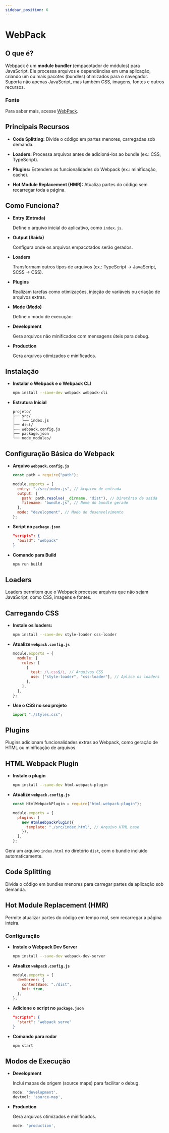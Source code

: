 ```yaml
---
sidebar_position: 6
---
```


# WebPack

## O que é?

Webpack é um **module bundler** (empacotador de módulos) para JavaScript. Ele processa arquivos e dependências em uma aplicação, criando um ou mais pacotes (bundles) otimizados para o navegador. Suporta não apenas JavaScript, mas também CSS, imagens, fontes e outros recursos.

### Fonte

Para saber mais, acesse [WebPack](https://v5.angular.io/guide/webpack).

## Principais Recursos

- **Code Splitting:** Divide o código em partes menores, carregadas sob demanda.

- **Loaders:** Processa arquivos antes de adicioná-los ao bundle (ex.: CSS, TypeScript).

- **Plugins:** Estendem as funcionalidades do Webpack (ex.: minificação, cache).

- **Hot Module Replacement (HMR):** Atualiza partes do código sem recarregar toda a página.

## Como Funciona?

- **Entry (Entrada)**

  Define o arquivo inicial do aplicativo, como `index.js`.

- **Output (Saída)**

  Configura onde os arquivos empacotados serão gerados.

- **Loaders**

  Transformam outros tipos de arquivos (ex.: TypeScript → JavaScript, SCSS → CSS).

- **Plugins**

  Realizam tarefas como otimizações, injeção de variáveis ou criação de arquivos extras.

- **Mode (Modo)**

  Define o modo de execução:

- **Development**

  Gera arquivos não minificados com mensagens úteis para debug.

- **Production**

  Gera arquivos otimizados e minificados.

## Instalação

- **Instalar o Webpack e o Webpack CLI**

  ```bash
  npm install --save-dev webpack webpack-cli
  ```

- **Estrutura Inicial**

  ```plaintext
  projeto/
  ├── src/
  │   └── index.js
  ├── dist/
  ├── webpack.config.js
  ├── package.json
  └── node_modules/
  ```

## Configuração Básica do Webpack

- **Arquivo `webpack.config.js`**

  ```jsx
  const path = require("path");

  module.exports = {
    entry: "./src/index.js", // Arquivo de entrada
    output: {
      path: path.resolve(__dirname, "dist"), // Diretório de saída
      filename: "bundle.js", // Nome do bundle gerado
    },
    mode: "development", // Modo de desenvolvimento
  };
  ```

- **Script no `package.json`**

  ```json
  "scripts": {
    "build": "webpack"
  }
  ```

- **Comando para Build**

  ```bash
  npm run build
  ```

## Loaders

Loaders permitem que o Webpack processe arquivos que não sejam JavaScript, como CSS, imagens e fontes.

## Carregando CSS

- **Instale os loaders:**

  ```bash
  npm install --save-dev style-loader css-loader
  ```

- **Atualize `webpack.config.js`**

  ```jsx
  module.exports = {
    module: {
      rules: [
        {
          test: /\.css$/i, // Arquivos CSS
          use: ["style-loader", "css-loader"], // Aplica os loaders
        },
      ],
    },
  };
  ```

- **Use o CSS no seu projeto**

  ```jsx
  import "./styles.css";
  ```

## Plugins

Plugins adicionam funcionalidades extras ao Webpack, como geração de HTML ou minificação de arquivos.

## HTML Webpack Plugin

- **Instale o plugin**

  ```bash
  npm install --save-dev html-webpack-plugin
  ```

- **Atualize `webpack.config.js`**

  ```jsx
  const HtmlWebpackPlugin = require("html-webpack-plugin");

  module.exports = {
    plugins: [
      new HtmlWebpackPlugin({
        template: "./src/index.html", // Arquivo HTML base
      }),
    ],
  };
  ```

Gera um arquivo `index.html` no diretório `dist`, com o bundle incluído automaticamente.

## Code Splitting

Divida o código em bundles menores para carregar partes da aplicação sob demanda.

## Hot Module Replacement (HMR)

Permite atualizar partes do código em tempo real, sem recarregar a página inteira.

### Configuração

- **Instale o Webpack Dev Server**

  ```bash
  npm install --save-dev webpack-dev-server
  ```

- **Atualize `webpack.config.js`**

  ```jsx
  module.exports = {
    devServer: {
      contentBase: "./dist",
      hot: true,
    },
  };
  ```

- **Adicione o script no `package.json`**

  ```json
  "scripts": {
    "start": "webpack serve"
  }
  ```

- **Comando para rodar**

  ```bash
  npm start
  ```

## Modos de Execução

- **Development**

  Inclui mapas de origem (source maps) para facilitar o debug.

  ```jsx
  mode: 'development',
  devtool: 'source-map',
  ```

- **Production**

  Gera arquivos otimizados e minificados.

  ```jsx
  mode: 'production',
  ```
